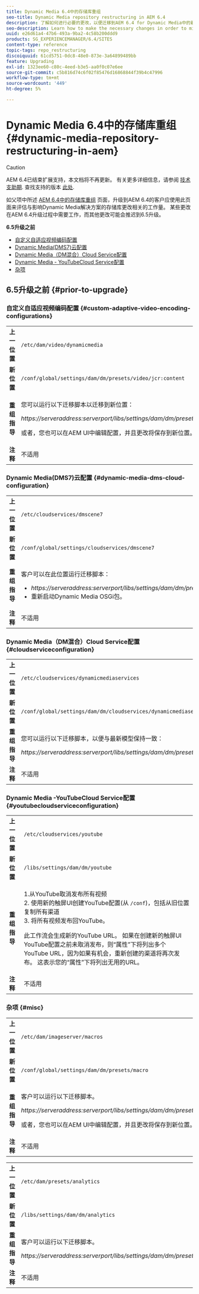 ```yaml
---
title: Dynamic Media 6.4中的存储库重组
seo-title: Dynamic Media repository restructuring in AEM 6.4
description: 了解如何进行必要的更改，以便迁移到AEM 6.4 for Dynamic Media中的新存储库结构。
seo-description: Learn how to make the necessary changes in order to migrate to the new repository structure in AEM 6.4 for Dynamic Media.
uuid: e26d61a4-47b6-493a-9ba2-4c58b200ddd9
products: SG_EXPERIENCEMANAGER/6.4/SITES
content-type: reference
topic-tags: repo_restructuring
discoiquuid: 61cd5751-0dc8-48e0-873e-3a64899489bb
feature: Upgrading
exl-id: 1323ee60-c80c-4eed-b3e5-aa0f0c07e6ee
source-git-commit: c5b816d74c6f02f85476d16868844f39b4c47996
workflow-type: tm+mt
source-wordcount: '449'
ht-degree: 5%

---
```


# Dynamic Media 6.4中的存储库重组{#dynamic-media-repository-restructuring-in-aem}

>[!CAUTION]
>
>AEM 6.4已结束扩展支持，本文档将不再更新。 有关更多详细信息，请参阅 [技术支助期](https://helpx.adobe.com/cn/support/programs/eol-matrix.html). 查找支持的版本 [此处](https://experienceleague.adobe.com/docs/).

如父项中所述 [AEM 6.4中的存储库重组](/help/sites-deploying/repository-restructuring.md) 页面，升级到AEM 6.4的客户应使用此页面来评估与影响Dynamic Media解决方案的存储库更改相关的工作量。 某些更改在AEM 6.4升级过程中需要工作，而其他更改可能会推迟到6.5升级。

**6.5升级之前**

* [自定义自适应视频编码配置](/help/sites-deploying/dynamicmedia-repository-restructuring-in-aem-6-4.md#custom-adaptive-video-encoding-configurations)
* [Dynamic Media(DMS7)云配置](/help/sites-deploying/dynamicmedia-repository-restructuring-in-aem-6-4.md#dynamic-media-dms-cloud-configuration)
* [Dynamic Media（DM混合）Cloud Service配置](/help/sites-deploying/dynamicmedia-repository-restructuring-in-aem-6-4.md#cloudserviceconfiguration)
* [Dynamic Media - YouTubeCloud Service配置](/help/sites-deploying/dynamicmedia-repository-restructuring-in-aem-6-4.md#youtubecloudserviceconfiguration)
* [杂项](/help/sites-deploying/dynamicmedia-repository-restructuring-in-aem-6-4.md#misc)

## 6.5升级之前 {#prior-to-upgrade}

### 自定义自适应视频编码配置  {#custom-adaptive-video-encoding-configurations}

<table> 
 <tbody>
  <tr>
   <td><strong>上一位置</strong></td> 
   <td><code>/etc/dam/video/dynamicmedia</code></td> 
  </tr>
  <tr>
   <td><strong>新位置</strong></td> 
   <td><code>/conf/global/settings/dam/dm/presets/video/jcr:content</code></td> 
  </tr>
  <tr>
   <td><strong>重组指导</strong></td> 
   <td><p>您可以运行以下迁移脚本以迁移到新位置：</p> <p><em>https://serveraddress:serverport/libs/settings/dam/dm/presets.migratedmcontent.json</em></p> <p>或者，您也可以在AEM UI中编辑配置，并且更改将保存到新位置。</p> </td> 
  </tr>
  <tr>
   <td><strong>注释</strong></td> 
   <td>不适用<br /> </td> 
  </tr>
 </tbody>
</table>

### Dynamic Media(DMS7)云配置 {#dynamic-media-dms-cloud-configuration}

<table> 
 <tbody>
  <tr>
   <td><strong>上一位置</strong></td> 
   <td><code>/etc/cloudservices/dmscene7</code></td> 
  </tr>
  <tr>
   <td><strong>新位置</strong></td> 
   <td><code>/conf/global/settings/cloudservices/dmscene7</code></td> 
  </tr>
  <tr>
   <td><strong>重组指导</strong></td> 
   <td><p>客户可以在此位置运行迁移脚本：<br /> </p> 
    <ul> 
     <li><em>https://serveraddress:serverport/libs/settings/dam/dm/presets.migratedmcontent.json</em></li> 
     <li>重新启动Dynamic Media OSGi包。</li> 
    </ul> </td> 
  </tr>
  <tr>
   <td><strong>注释</strong></td> 
   <td>不适用</td> 
  </tr>
 </tbody>
</table>

### Dynamic Media（DM混合）Cloud Service配置 {#cloudserviceconfiguration}

<table> 
 <tbody>
  <tr>
   <td><strong>上一位置</strong></td> 
   <td><code>/etc/cloudservices/dynamicmediaservices</code></td> 
  </tr>
  <tr>
   <td><strong>新位置</strong></td> 
   <td><code>/conf/global/settings/dam/dm/cloudservices/dynamicmediaservices</code></td> 
  </tr>
  <tr>
   <td><strong>重组指导</strong></td> 
   <td><p>您可以运行以下迁移脚本，以便与最新模型保持一致：</p> <p><em>https://serveraddress:serverport/libs/settings/dam/dm/presets.migratedmcontent.jso</em></p> </td> 
  </tr>
  <tr>
   <td><strong>注释</strong></td> 
   <td>不适用<br /> </td> 
  </tr>
 </tbody>
</table>

### Dynamic Media -YouTubeCloud Service配置  {#youtubecloudserviceconfiguration}

<table> 
 <tbody>
  <tr>
   <td><strong>上一位置</strong></td> 
   <td><code>/etc/cloudservices/youtube</code></td> 
  </tr>
  <tr>
   <td><strong>新位置</strong></td> 
   <td><code>/libs/settings/dam/dm/youtube</code></td> 
  </tr>
  <tr>
   <td><strong>重组指导</strong></td> 
   <td><p>1.从YouTube取消发布所有视频<br /> 2. 使用新的触屏UI创建YouTube配置(从 <code>/conf</code>)，包括从旧位置复制所有渠道<br /> 3. 将所有视频发布回YouTube。</p> <p>此工作流会生成新的YouTube URL。 如果在创建新的触屏UI YouTube配置之前未取消发布，则“属性”下将列出多个YouTube URL，因为如果有机会，重新创建的渠道将再次发布。 这表示您的“属性”下将列出无用的URL。</p> </td> 
  </tr>
  <tr>
   <td><strong>注释</strong></td> 
   <td>不适用<br /> </td> 
  </tr>
 </tbody>
</table>

### 杂项 {#misc}

<table> 
 <tbody>
  <tr>
   <td><strong>上一位置</strong></td> 
   <td><code>/etc/dam/imageserver/macros</code></td> 
  </tr>
  <tr>
   <td><strong>新位置</strong></td> 
   <td><code>/conf/global/settings/dam/dm/presets/macro</code></td> 
  </tr>
  <tr>
   <td><strong>重组指导</strong></td> 
   <td><p>客户可以运行以下迁移脚本。</p> <p><em>https://serveraddress:serverport/libs/settings/dam/dm/presets.migratedmcontent.json</em></p> <p>或者，您也可以在AEM UI中编辑配置，并且更改将保存到新位置。</p> </td> 
  </tr>
  <tr>
   <td><strong>注释</strong></td> 
   <td>不适用</td> 
  </tr>
 </tbody>
</table>

<table> 
 <tbody>
  <tr>
   <td><strong>上一位置</strong></td> 
   <td><code>/etc/dam/presets/analytics</code></td> 
  </tr>
  <tr>
   <td><strong>新位置</strong></td> 
   <td><code>/libs/settings/dam/dm/analytics</code></td> 
  </tr>
  <tr>
   <td><strong>重组指导</strong></td> 
   <td><p>客户可以运行以下迁移脚本。</p> <p><em>https://serveraddress:serverport/libs/settings/dam/dm/presets.migratedmcontent.json</em></p> </td> 
  </tr>
  <tr>
   <td><strong>注释</strong></td> 
   <td>不适用</td> 
  </tr>
 </tbody>
</table>
